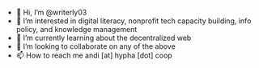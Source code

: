 - 👋 Hi, I’m @writerly03
- 👀 I’m interested in digital literacy, nonprofit tech capacity building, info policy, and knowledge management
- 🌱 I’m currently learning about the decentralized web
- 💞️ I’m looking to collaborate on any of the above
- 📫 How to reach me andi [at] hypha [dot] coop

<!---
writerly03/writerly03 is a ✨ special ✨ repository because its `README.md` (this file) appears on your GitHub profile.
You can click the Preview link to take a look at your changes.
--->
